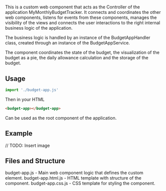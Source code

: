 # <budget-app>
This is a custom web component that acts as the Controller of the application MyMonthlyBudgetTracker.
It connects and coordinates the other web components, listens for events from these components, manages the visibility of the views 
and connects the user interactions to the right internal business logic of the application. 

The business logic is handled by an instance of the BudgetAppHandler class, created through an instance of the BudgetAppService.

The component coordinates the state of the budget, the visualization of the budget as a pie, the daily allowance calculation and the storage of the budget. 

## Usage
```javascript
import './budget-app.js'
```

Then in your HTML

```html
<budget-app></budget-app>
```

Can be used as the root component of the application.

## Example 
// TODO: Insert image

## Files and Structure
budget-app.js - Main web component logic that defines the custom element.
budget-app.html.js - HTML template with structure of the component.
budget-app.css.js - CSS template for styling the component.
